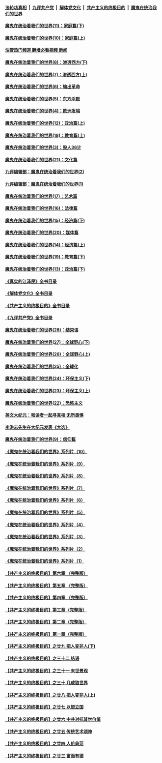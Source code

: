 ####  [法轮功真相](../../../../basic/blob/master/README.md?t=12172131) &nbsp;|&nbsp; [九评共产党](../../../../9ping.md/blob/master/README.md?t=12172131) &nbsp;|&nbsp; [解体党文化](../../../../jtdwh.md/blob/master/README.md?t=12172131)  &nbsp;|&nbsp; [共产主义的终极目的](../../../../gczydzjmd.md/blob/master/README.md?t=12172131) &nbsp;|&nbsp; [魔鬼在统治我们的世界](../../../../mgztzwmdsj.md/blob/master/README.md?t=12172131) 

#### [魔鬼在统治着我们的世界(11)：家庭篇(下)](../pages/nsc422/n10440961.md?t=12172131) 

#### [魔鬼在统治着我们的世界(10)：家庭篇(上)](../pages/nsc422/n10435448.md?t=12172131) 

#### [油管热门频道 翻墙必看视频 新闻](http://129.146.143.75:81/youtube.html?12172131)

#### [魔鬼在统治着我们的世界(8)：渗透西方(下)](../pages/nsc422/n10429603.md?t=12172131) 

#### [魔鬼在统治着我们的世界(7)：渗透西方(上)](../pages/nsc422/n10426013.md?t=12172131) 

#### [魔鬼在统治着我们的世界(6)：输出革命](../pages/nsc422/n10421536.md?t=12172131) 

#### [魔鬼在统治着我们的世界(5)：东方杀戮](../pages/nsc422/n10417707.md?t=12172131) 

#### [魔鬼在统治着我们的世界(4)：欧洲发端](../pages/nsc422/n10414890.md?t=12172131) 

#### [魔鬼在统治着我们的世界(12)：政治篇(上)](../pages/nsc422/n10444576.md?t=12172131) 

#### [魔鬼在统治着我们的世界(18)：教育篇(上)](../pages/nsc422/n10526970.md?t=12172131) 

#### [魔鬼在统治着我们的世界(3)：毁人36计](../pages/nsc422/n10411583.md?t=12172131) 

#### [魔鬼在统治着我们的世界(21)：文化篇](../pages/nsc422/n10597706.md?t=12172131) 

#### [九评编辑部：魔鬼在统治着我们的世界(2)](../pages/nsc422/n10410036.md?t=12172131) 

#### [九评编辑部：魔鬼在统治着我们的世界(1)](../pages/nsc422/n10406825.md?t=12172131) 

#### [魔鬼在统治着我们的世界(17)：艺术篇](../pages/nsc422/n10499093.md?t=12172131) 

#### [魔鬼在统治着我们的世界(16)：法律篇](../pages/nsc422/n10485969.md?t=12172131) 

#### [魔鬼在统治着我们的世界(15)：经济篇(下)](../pages/nsc422/n10469975.md?t=12172131) 

#### [魔鬼在统治着我们的世界(20)：媒体篇](../pages/nsc422/n10586579.md?t=12172131) 

#### [魔鬼在统治着我们的世界(14)：经济篇(上)](../pages/nsc422/n10457370.md?t=12172131) 

#### [魔鬼在统治着我们的世界(19)：教育篇(下)](../pages/nsc422/n10564808.md?t=12172131) 

#### [魔鬼在统治着我们的世界(13)：政治篇(下)](../pages/nsc422/n10448270.md?t=12172131) 

#### [《真实的江泽民》全书目录](../pages/nsc422/n13721399.md?t=12172131) 

#### [《解体党文化》全书目录](../pages/nsc422/n13721157.md?t=12172131) 

#### [《共产主义的终极目的》全书目录](../pages/nsc422/n13721048.md?t=12172131) 

#### [《九评共产党》全书目录](../pages/nsc422/n13708085.md?t=12172131) 

#### [魔鬼在统治着我们的世界(28)：结束语](../pages/nsc422/n10936246.md?t=12172131) 

#### [魔鬼在统治着我们的世界(27)：全球野心(下)](../pages/nsc422/n10928319.md?t=12172131) 

#### [魔鬼在统治着我们的世界(26)：全球野心(上)](../pages/nsc422/n10900318.md?t=12172131) 

#### [魔鬼在统治着我们的世界(25)：全球化](../pages/nsc422/n10788205.md?t=12172131) 

#### [魔鬼在统治着我们的世界(24)：环保主义(下)](../pages/nsc422/n10695307.md?t=12172131) 

#### [魔鬼在统治着我们的世界(23)：环保主义(上)](../pages/nsc422/n10688613.md?t=12172131) 

#### [魔鬼在统治着我们的世界(22)：恐怖主义](../pages/nsc422/n10614727.md?t=12172131) 

#### [英文大纪元：和读者一起寻真相 无所畏惧](../pages/nsc422/n12542027.md?t=12172131) 

#### [李洪志先生在大纪元发表《大选》](../pages/nsc422/n12534746.md?t=12172131) 

#### [魔鬼在统治着我们的世界(9)：信仰篇](../pages/nsc422/n10432159.md?t=12172131) 

#### [《魔鬼在统治着我们的世界》系列片（10）](../pages/nsc422/n12292670.md?t=12172131) 

#### [《魔鬼在统治着我们的世界》系列片（9）](../pages/nsc422/n12290859.md?t=12172131) 

#### [《魔鬼在统治着我们的世界》系列片（8）](../pages/nsc422/n12287445.md?t=12172131) 

#### [《魔鬼在统治着我们的世界》系列片（7）](../pages/nsc422/n12283425.md?t=12172131) 

#### [《魔鬼在统治着我们的世界》系列片（6）](../pages/nsc422/n12282314.md?t=12172131) 

#### [《魔鬼在统治着我们的世界》系列片（5）](../pages/nsc422/n12281419.md?t=12172131) 

#### [《魔鬼在统治着我们的世界》系列片（4）](../pages/nsc422/n12274024.md?t=12172131) 

#### [《魔鬼在统治着我们的世界》系列片（3）](../pages/nsc422/n12271322.md?t=12172131) 

#### [《魔鬼在统治着我们的世界》系列片（2）](../pages/nsc422/n12269049.md?t=12172131) 

#### [《魔鬼在统治着我们的世界》系列片（1）](../pages/nsc422/n12267575.md?t=12172131) 

#### [【共产主义的终极目的】第六章 （完整版）](../pages/nsc422/n11428913.md?t=12172131) 

#### [【共产主义的终极目的】第五章 （完整版）](../pages/nsc422/n11428912.md?t=12172131) 

#### [【共产主义的终极目的】第四章 （完整版）](../pages/nsc422/n11428907.md?t=12172131) 

#### [【共产主义的终极目的】第三章（完整版）](../pages/nsc422/n11428848.md?t=12172131) 

#### [【共产主义的终极目的】第二章（完整版）](../pages/nsc422/n11428831.md?t=12172131) 

#### [【共产主义的终极目的】第一章（完整版）](../pages/nsc422/n11417651.md?t=12172131) 

#### [【共产主义的终极目的】之廿九 把人变非人(下)](../pages/nsc422/n11344140.md?t=12172131) 

#### [【共产主义的终极目的】之三十二 结语](../pages/nsc422/n11360535.md?t=12172131) 

#### [【共产主义的终极目的】之三十一 末世景观](../pages/nsc422/n11351129.md?t=12172131) 

#### [【共产主义的终极目的】之三十 几成狼世界](../pages/nsc422/n11348280.md?t=12172131) 

#### [【共产主义的终极目的】之廿八 把人变非人(上)](../pages/nsc422/n11340492.md?t=12172131) 

#### [【共产主义的终极目的】之廿七 以恨立国](../pages/nsc422/n11336944.md?t=12172131) 

#### [【共产主义的终极目的】之廿六 中共对抗普世价值](../pages/nsc422/n11324785.md?t=12172131) 

#### [【共产主义的终极目的】之廿五 传统艺术颂神](../pages/nsc422/n11296396.md?t=12172131) 

#### [【共产主义的终极目的】之廿四 人伦典范](../pages/nsc422/n11296397.md?t=12172131) 

#### [【共产主义的终极目的】之廿三 富而有德](../pages/nsc422/n11283598.md?t=12172131) 

<img src='http://gfw-breaker.win/goodnews/indexes/nsc422.md' width='0px' height='0px'/>
